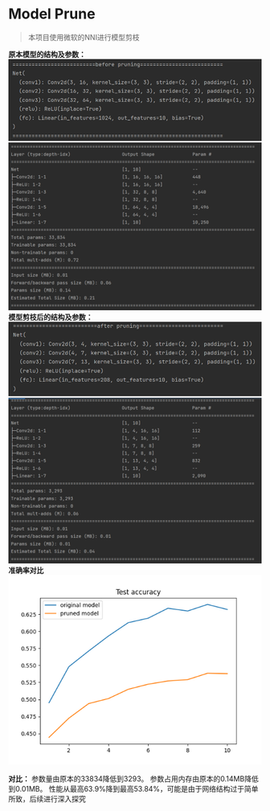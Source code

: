 # Model Prune 
> 本项目使用微软的NNI进行模型剪枝

**原本模型的结构及参数：**
![img.png](imgs/img.png)
![img.png](imgs/img2.png)
**模型剪枝后的结构及参数：**
![img.png](imgs/img3.png)
![img.png](imgs/img4.png)
**准确率对比**
![](Prune/visual.png)

**对比：**
参数量由原本的33834降低到3293。
参数占用内存由原本的0.14MB降低到0.01MB。
性能从最高63.9%降到最高53.84%，可能是由于网络结构过于简单所致，后续进行深入探究
